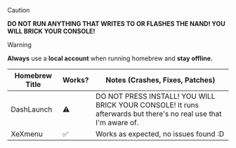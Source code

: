 > [!CAUTION]
> **DO NOT RUN ANYTHING THAT WRITES TO OR FLASHES THE NAND! YOU WILL BRICK YOUR CONSOLE!**

> [!WARNING]
> **Always** use a **local account** when running homebrew and **stay offline.**

| Homebrew Title     | Works? | Notes (Crashes, Fixes, Patches) |
|--------------------|--------|---------------------------------|
| DashLaunch         | ⚠️     | DO NOT PRESS INSTALL! YOU WILL BRICK YOUR CONSOLE! It runs afterwards but there's no real use that I'm aware of. |
| XeXmenu            | ✅     | Works as expected, no issues found :D |
